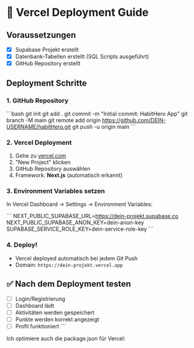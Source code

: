 # 🚀 Vercel Deployment Guide

## Voraussetzungen
- [x] Supabase Projekt erstellt
- [x] Datenbank-Tabellen erstellt (SQL Scripts ausgeführt)
- [x] GitHub Repository erstellt

## Deployment Schritte

### 1. GitHub Repository
\`\`\`bash
git init
git add .
git commit -m "Initial commit: HabitHero App"
git branch -M main
git remote add origin https://github.com/DEIN-USERNAME/habitHero.git
git push -u origin main
\`\`\`

### 2. Vercel Deployment
1. Gehe zu [vercel.com](https://vercel.com)
2. "New Project" klicken
3. GitHub Repository auswählen
4. Framework: **Next.js** (automatisch erkannt)

### 3. Environment Variables setzen
In Vercel Dashboard → Settings → Environment Variables:

\`\`\`
NEXT_PUBLIC_SUPABASE_URL=https://dein-projekt.supabase.co
NEXT_PUBLIC_SUPABASE_ANON_KEY=dein-anon-key
SUPABASE_SERVICE_ROLE_KEY=dein-service-role-key
\`\`\`

### 4. Deploy!
- Vercel deployed automatisch bei jedem Git Push
- Domain: `https://dein-projekt.vercel.app`

## ✅ Nach dem Deployment testen
- [ ] Login/Registrierung
- [ ] Dashboard lädt
- [ ] Aktivitäten werden gespeichert
- [ ] Punkte werden korrekt angezeigt
- [ ] Profil funktioniert
\`\`\`

Ich optimiere auch die package.json für Vercel:
